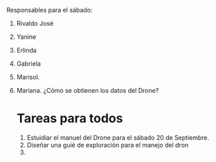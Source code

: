 

Responsables para el sábado:  

1. Rivaldo José
2. Yanine
3. Erlinda
4. Gabriela
5. Marisol. 
6. Mariana. ¿Cómo se obtienen los datos del Drone? 
   

   # Tareas para todos 

   1. Estuidiar el manuel del Drone para el sábado 20 de Septiembre. 
   2. Diseñar una guié de exploración para el manejo del dron
   3.  